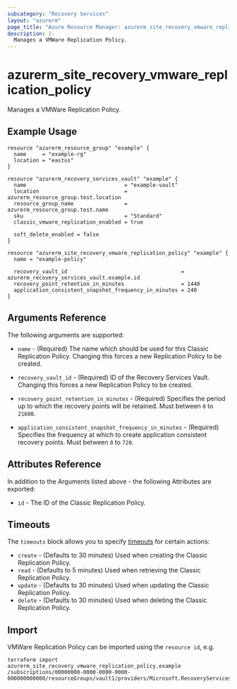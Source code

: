 ```yaml
---
subcategory: "Recovery Services"
layout: "azurerm"
page_title: "Azure Resource Manager: azurerm_site_recovery_vmware_replication_policy"
description: |-
  Manages a VMWare Replication Policy.
---
```


# azurerm_site_recovery_vmware_replication_policy

Manages a VMWare Replication Policy.

## Example Usage

```hcl
resource "azurerm_resource_group" "example" {
  name     = "example-rg"
  location = "eastus"
}

resource "azurerm_recovery_services_vault" "example" {
  name                               = "example-vault"
  location                           = azurerm_resource_group.test.location
  resource_group_name                = azurerm_resource_group.test.name
  sku                                = "Standard"
  classic_vmware_replication_enabled = true

  soft_delete_enabled = false
}

resource "azurerm_site_recovery_vmware_replication_policy" "example" {
  name = "example-policy"

  recovery_vault_id                                    = azurerm_recovery_services_vault.example.id
  recovery_point_retention_in_minutes                  = 1440
  application_consistent_snapshot_frequency_in_minutes = 240
}
```

## Arguments Reference

The following arguments are supported:

* `name` - (Required) The name which should be used for this Classic Replication Policy. Changing this forces a new Replication Policy to be created.

* `recovery_vault_id` - (Required) ID of the Recovery Services Vault. Changing this forces a new Replication Policy to be created.

* `recovery_point_retention_in_minutes` - (Required) Specifies the period up to which the recovery points will be retained. Must between `0` to `21600`.

* `application_consistent_snapshot_frequency_in_minutes` - (Required) Specifies the frequency at which to create application consistent recovery points. Must between `0` to `720`.

## Attributes Reference

In addition to the Arguments listed above - the following Attributes are exported: 

* `id` - The ID of the Classic Replication Policy.

## Timeouts

The `timeouts` block allows you to specify [timeouts](https://www.terraform.io/language/resources/syntax#operation-timeouts) for certain actions:

* `create` - (Defaults to 30 minutes) Used when creating the Classic Replication Policy.
* `read` - (Defaults to 5 minutes) Used when retrieving the Classic Replication Policy.
* `update` - (Defaults to 30 minutes) Used when updating the Classic Replication Policy.
* `delete` - (Defaults to 30 minutes) Used when deleting the Classic Replication Policy.

## Import

VMWare Replication Policy can be imported using the `resource id`, e.g.

```shell
terraform import azurerm_site_recovery_vmware_replication_policy.example /subscriptions/00000000-0000-0000-0000-000000000000/resourceGroups/vault1/providers/Microsoft.RecoveryServices/vaults/vault1/replicationPolicies/policy1
```
